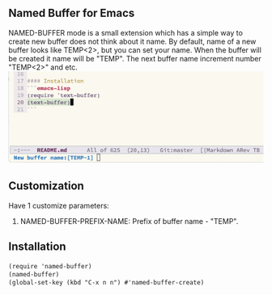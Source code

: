 ## Named Buffer for Emacs

NAMED-BUFFER mode is a small extension which has a
simple way to create new buffer does not think about it name.
By default, name of a new buffer looks like TEMP<2>, but you can set your name.
When the buffer will be created it name will be \"TEMP\". The next 
buffer name increment number \"TEMP<2>\" and etc.
![Emacs ui: named-buffer in use.](https://github.com/dkrivets/named-buffer/blob/assets/emacs_textbufer.png?raw=true)

## Customization
Have 1 customize parameters:
1. NAMED-BUFFER-PREFIX-NAME: Prefix of buffer name - "TEMP".

## Installation
```emacs-lisp
(require 'named-buffer)
(named-buffer)
(global-set-key (kbd "C-x n n") #'named-buffer-create)
```

